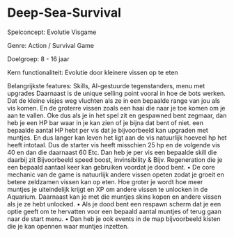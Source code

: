 # Deep-Sea-Survival
 Spelconcept: Evolutie Visgame​

 Genre: Action / Survival Game​

 Doelgroep: 8 - 16 jaar​

 Kern functionaliteit: Evolutie door kleinere vissen op te eten​

 Belangrijkste features: Skills, AI-gestuurde tegenstanders, menu met upgrades
  Daarnaast is de unique selling point vooral in hoe de bots werken. 
Dat de kleine visjes weg vluchten als ze in een bepaalde range van jou 
als vis komen. En de groterre vissen zoals een haai die naar je toe 
komen om je aan te vallen. 
Oke dus als je in het spel zit en gespawned bent zegmaar, dan heb je 
een HP bar waar in je kan zien of je bijna dat bent of niet. een 
bepaalde aantal HP hebt per vis dat je bijvoorbeeld kan upgraden 
met muntjes. En dus langer kan leven het ligt aan de vis natuurlijk 
hoeveel hp het heeft intotaal. Dus de starter vis heeft misschien 25 hp 
en de volgende vis 40 en dan die daarnaast 60 Etc. Dan heb je per vis 
een bepaalde skill die daarbij zit Bijvoorbeeld speed boost, 
invinsibility & Bijv. Regeneration die je een bepaald aantaal keer kan 
gebruiken voordat je dood bent.
• De core mechanic van de game is natuurlijk andere vissen opeten 
zodat je groeit en betere zeldzamen vissen kan op eten. Hoe groter je 
wordt hoe meer muntjes je uiteindelijk krijgt en XP om andere vissen 
te unlocken in de Aquarium. Daarnaast kan je met die muntjes skins 
kopen en andere vissen als je ze hebt unlocked.
• Als je dood bent een respawn scherm dat je een optie geeft om te 
hervatten voor een bepaald aantal muntjes of terug gaan naar de 
start menu. 
• Dan heb je ook events in de map bijvoorbeeld kisten die je kan 
opennen waar muntjes inzetten.
